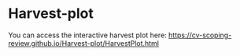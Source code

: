 # Harvest-plot

You can access the interactive harvest plot here: https://cv-scoping-review.github.io/Harvest-plot/HarvestPlot.html 

